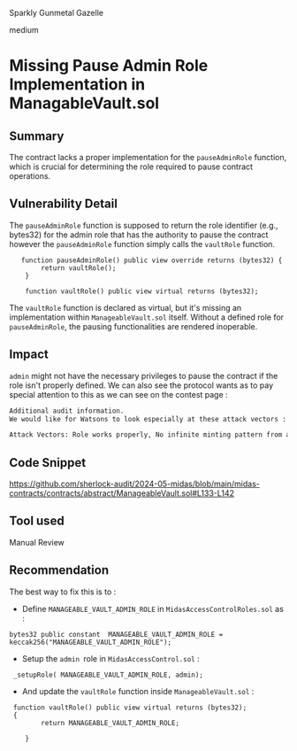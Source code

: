 Sparkly Gunmetal Gazelle

medium

# Missing Pause Admin Role Implementation in ManagableVault.sol

## Summary
 The contract lacks a proper implementation for the `pauseAdminRole` function, which is crucial for determining the role required to pause contract operations.
## Vulnerability Detail
The `pauseAdminRole` function is supposed to return the role identifier (e.g., bytes32) for the admin role that has the authority to pause the contract however the `pauseAdminRole` function simply calls the `vaultRole` function.
```solidity
   function pauseAdminRole() public view override returns (bytes32) {
        return vaultRole();
    }
```
```solidity
    function vaultRole() public view virtual returns (bytes32);
```
The `vaultRole` function is declared as virtual, but it's missing an implementation within `ManageableVault.sol` itself.
Without a defined role for `pauseAdminRole`, the pausing functionalities are rendered inoperable.
## Impact
`admin` might not have the necessary privileges to pause the contract if the role isn't properly defined.
We can also see the protocol wants as to pay special attention to this as we can see on the contest page :
```Markdown
Additional audit information.
We would like for Watsons to look especially at these attack vectors :

Attack Vectors: Role works properly, No infinite minting pattern from a hacker, security of mTBILL contract
```
## Code Snippet
https://github.com/sherlock-audit/2024-05-midas/blob/main/midas-contracts/contracts/abstract/ManageableVault.sol#L133-L142
## Tool used

Manual Review

## Recommendation
The best way to fix this is to :
* Define `MANAGEABLE_VAULT_ADMIN_ROLE` in `MidasAccessControlRoles.sol` as :
```solidity
bytes32 public constant  MANAGEABLE_VAULT_ADMIN_ROLE = keccak256("MANAGEABLE_VAULT_ADMIN_ROLE");
```
* Setup the `admin `role in `MidasAccessControl.sol` :
```solidity
 _setupRole( MANAGEABLE_VAULT_ADMIN_ROLE, admin);
 ```
* And update the `vaultRole` function inside `ManageableVault.sol` :
```solidity
 function vaultRole() public view virtual returns (bytes32); 
 {
        return MANAGEABLE_VAULT_ADMIN_ROLE;

    }
```